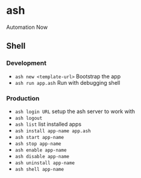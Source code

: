 # ash

Automation Now

## Shell

### Development

- `ash new <template-url>` Bootstrap the app
- `ash run app.ash` Run with debugging shell

### Production

- `ash login URL` setup the ash server to work with
- `ash logout`
- `ash list` list installed apps
- `ash install app-name app.ash`
- `ash start app-name`
- `ash stop app-name`
- `ash enable app-name`
- `ash disable app-name`
- `ash uninstall app-name`
- `ash shell app-name`
